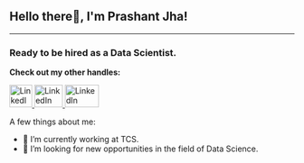 ## Hello there👋, I'm Prashant Jha!
---
### Ready to be hired as a Data Scientist.
<p><strong>Check out my other handles:</strong> </p>
<a href="https://www.linkedin.com/in/prashant-jha-10ab3a142/">
         <img alt="LinkedIn" src="https://cdn.exclaimer.com/Handbook%20Images/linkedin-icon_square_128x128.png"
         width=40" height="40">
      </a>
                              
<a href="https://www.youtube.com/channel/UCoOvPwADbmNJJp0jgGYc_OA">
         <img alt="LinkedIn" src="https://www.vhv.rs/dpng/d/0-240_small-youtube-logo-png-transparent-png.png"
         width=50" height="40">
      </a>
                              
<a href="https://www.linkedin.com/in/prashant-jha-10ab3a142/">
         <img alt="LinkedIn" src="https://lh3.googleusercontent.com/proxy/3PQ2mnNvZ1J6_ezCzMzT96BFk4wnWQiT2QO9Jf8J4JN3NSR3mFO69UBv6IP-xLngiOF0McM_XADTW5i34mw8DFZMYNmLIZ0-5bCnZoxvseA8EDMyYaAG5E_tO6X9JuPT"
         width=60" height="40">
      </a>

A few things about me:

- 🔭 I’m currently working at TCS.
- 🌱 I’m looking for new opportunities in the field of Data Science.
